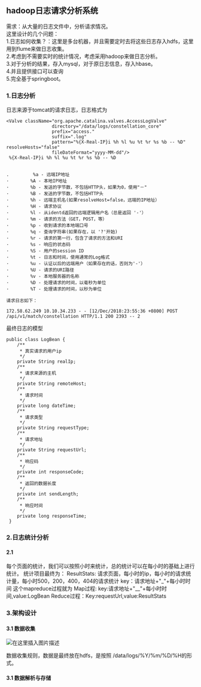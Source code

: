 ## hadoop日志请求分析系统
需求：从大量的日志文件中，分析请求情况。    
这里设计的几个问题：  
1.日志如何收集？：这里是多台机器，并且需要定时去将这些日志存入hdfs，这里用到flume来做日志收集。   
2.考虑到不需要实时的统计情况，考虑采用hadoop来做日志分析。   
3.对于分析的结果，存入mysql，对于原日志信息，存入hbase。  
4.并且提供接口可以查询    
5.完全基于springboot。   

### 1.日志分析
日志来源于tomcat的请求日志，日志格式为
```
<Valve className="org.apache.catalina.valves.AccessLogValve"
                 directory="/data/logs/constellation_core"
                 prefix="access."
                 suffix=".log"
                 pattern="%{X-Real-IP}i %h %l %u %t %r %s %b -- %D" resolveHosts="false"
                 fileDateFormat="yyyy-MM-dd"/>
 %{X-Real-IP}i %h %l %u %t %r %s %b -- %D
 
```
```
.         %a - 远端IP地址
·        %A - 本地IP地址
·        %b - 发送的字节数，不包括HTTP头，如果为0，使用"－"
·        %B - 发送的字节数，不包括HTTP头
·        %h - 远端主机名(如果resolveHost=false，远端的IP地址）
·        %H - 请求协议
·        %l - 从identd返回的远端逻辑用户名（总是返回 '-'）
·        %m - 请求的方法（GET，POST，等）
·        %p - 收到请求的本地端口号
·        %q - 查询字符串(如果存在，以 '?'开始)
·        %r - 请求的第一行，包含了请求的方法和URI
·        %s - 响应的状态码
·        %S - 用户的session ID
·        %t - 日志和时间，使用通常的Log格式
·        %u - 认证以后的远端用户（如果存在的话，否则为'-'）
·        %U - 请求的URI路径
·        %v - 本地服务器的名称
·        %D - 处理请求的时间，以毫秒为单位
·        %T - 处理请求的时间，以秒为单位

请求日志如下：
```
```
172.58.62.249 10.10.34.233 - - [12/Dec/2018:23:55:36 +0800] POST /api/v1/match/constellation HTTP/1.1 200 2393 -- 2
```
最终日志的模型
```
public class LogBean {
    /**
     * 真实请求的用户ip
     */
    private String realIp;
    /**
     * 请求来源的主机
     */
    private String remoteHost;
    /**
     * 请求时间
     */
    private long dateTime;
    /**
     * 请求类型
     */
    private String requestType;
    /**
     * 请求地址
     */
    private String requestUrl;
    /**
     * 响应码
     */
    private int responseCode;
    /**
     * 返回的数据长度
     */
    private int sendLength;
    /**
     * 响应时间
     */
    private long responseTime;
 }
```

### 2.日志统计分析

#### 2.1
每个页面的统计，我们可以按照小时来统计，总的统计可以在每小时的基础上进行统计。
统计项目最终为：
ResultStats:
请求页面，每小时的ip，每小时的请求统计量，每小时500，200，400，404的请求统计
key：请求地址+"_"+每小时时间
这个mapreduce过程就为
Map过程: key:请求地址+"__"+每小时时间,value:LogBean
Reduce过程：Key:requestUrl,value:ResultStats

### 3.架构设计

#### 3.1 数据收集
![在这里插入图片描述](https://img-blog.csdnimg.cn/2018121420120333.png?x-oss-process=image/watermark,type_ZmFuZ3poZW5naGVpdGk,shadow_10,text_aHR0cHM6Ly9ibG9nLmNzZG4ubmV0L3UwMTAzOTkwMDk=,size_16,color_FFFFFF,t_70)

数据收集规则，数据是最终放在hdfs，是按照
/data/logs/%Y/%m/%D/%H的形式。


#### 3.1 数据解析与存储




